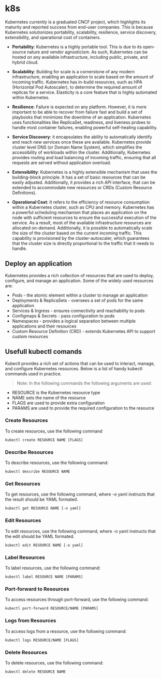 # k8s

Kubernetes currently is a graduated CNCF project, which highlights its maturity and reported success from end-user companies. This is because Kubernetes solutionizes portability, scalability, resilience, service discovery, extensibility, and operational cost of containers.

- **Portability**: Kubernetes is a highly portable tool. This is due to its open-source nature and vendor agnosticism. As such, Kubernetes can be hosted on any available infrastructure, including public, private, and hybrid cloud.

- **Scalability**: Building for scale is a cornerstone of any modern infrastructure, enabling an application to scale based on the amount of incoming traffic. Kubernetes has in-build resources, such as HPA (Horizontal Pod Autoscaler), to determine the required amount of replicas for a service. Elasticity is a core feature that is highly automated within Kubernetes.

- **Resilience**: Failure is expected on any platform. However, it is more important to be able to recover from failure fast and build a set of playbooks that minimizes the downtime of an application. Kubernetes uses functionalities like ReplicaSet, readiness, and liveness probes to handle most container failures, enabling powerful self-healing capability.

- **Service Discovery**: it encapsulates the ability to automatically identify and reach new services once these are available. Kubernetes provide cluster level DNS (or Domain Name System), which simplifies the accessibility of workloads within the cluster. Additionally, Kubernetes provides routing and load balancing of incoming traffic, ensuring that all requests are served without application overload.

- **Extensibility**: Kubernetes is a highly extensible mechanism that uses the building-block principle. It has a set of basic resources that can be easily adjusted. Additionally, it provides a rich API interface, that can be extended to accommodate new resources or CRDs (Custom Resource Definitions).

- **Operational Cost**: It refers to the efficiency of resource consumption within a Kubernetes cluster, such as CPU and memory. Kubernetes has a powerful scheduling mechanism that places an application on the node with sufficient resources to ensure the successful execution of the service. As a result, most of the available infrastructure resources are allocated on-demand. Additionally, it is possible to automatically scale the size of the cluster based on the current incoming traffic. This capability is provisioned by the cluster-autoscaler, which guarantees that the cluster size is directly proportional to the traffic that it needs to handle.

## Deploy an application

Kubernetes provides a rich collection of resources that are used to deploy, configure, and manage an application. Some of the widely used resources are:

- Pods - the atomic element within a cluster to manage an application
- Deployments & ReplicaSets - oversees a set of pods for the same application
- Services & Ingress - ensures connectivity and reachability to pods
- Configmaps & Secrets - pass configuration to pods
- Namespaces - provides a logical separation between multiple applications and their resources
- Custom Resource Definition (CRD) - extends Kubernetes API to support custom resources

## Usefull kubectl comands

Kubectl provides a rich set of actions that can be used to interact, manage, and configure Kubernetes resources. Below is a list of handy kubectl commands used in practice.

> Note: In the following commands the following arguments are used:

- RESOURCE is the Kubernetes resource type
- NAME sets the name of the resource
- FLAGS are used to provide extra configuration
- PARAMS are used to provide the required configuration to the resource

### Create Resources

To create resources, use the following command

```kubectl create RESOURCE NAME [FLAGS]```

### Describe Resources

To describe resources, use the following command:

```kubectl describe RESOURCE NAME```

### Get Resources

To get resources, use the following command, where -o yaml instructs that the result should be YAML formated.

```kubectl get RESOURCE NAME [-o yaml]```

### Edit Resources

To edit resources, use the following command, where -o yaml instructs that the edit should be YAML formated.

```kubectl edit RESOURCE NAME [-o yaml]```

### Label Resources

To label resources, use the following command:

```kubectl label RESOURCE NAME [PARAMS]```

### Port-forward to Resources

To access resources through port-forward, use the following command:

```kubectl port-forward RESOURCE/NAME [PARAMS]```

### Logs from Resources

To access logs from a resource, use the following command:

```kubectl logs RESOURCE/NAME [FLAGS]```

### Delete Resources

To delete resources, use the following command:

```kubectl delete RESOURCE NAME```
